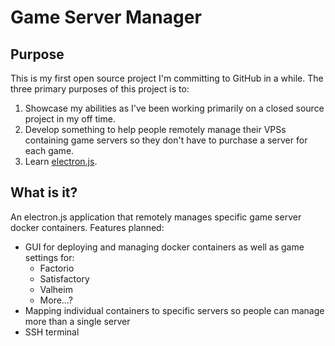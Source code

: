 # Game Server Manager

## Purpose

This is my first open source project I'm committing to GitHub in a while. The three primary purposes of this project is to:

1. Showcase my abilities as I've been working primarily on a closed source project in my off time.
1. Develop something to help people remotely manage their VPSs containing game servers so they don't have to purchase a server for each game.
1. Learn [electron.js](https://www.electronjs.org/).


## What is it?

An electron.js application that remotely manages specific game server docker containers. Features planned:

- GUI for deploying and managing docker containers as well as game settings for:
  - Factorio
  - Satisfactory
  - Valheim
  - More&hellip;?
- Mapping individual containers to specific servers so people can manage more than a single server
- SSH terminal
